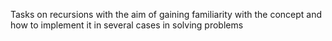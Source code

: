 Tasks on recursions with the aim of gaining familiarity with the concept and how to implement it in several cases in solving problems
